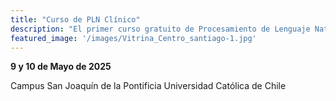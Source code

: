 ```yaml
---
title: "Curso de PLN Clínico"
description: "El primer curso gratuito de Procesamiento de Lenguaje Natural clínico para estudiantes y profesionales de la salud e ingeniería de Chile. Este curso está enfocado en disminuir la centralización del conocimiento avanzado al privilegiar estudiantes de regiones."
featured_image: '/images/Vitrina_Centro_santiago-1.jpg'
---
```

**9 y 10 de Mayo de 2025**

Campus San Joaquín de la Pontificia Universidad Católica de Chile
